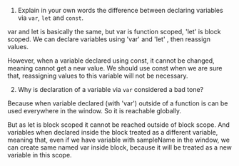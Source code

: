 
1. Explain in your own words the difference between declaring variables via `var`, `let` and `const`. 

var and let is basically the same, but var is function scoped, 'let' is block scoped. We can declare variables using 'var' and 'let' , then reassign values.

However, when a variable declared using const, it cannot be changed, meaning cannot get a new value. We should use const when we are sure that, reassigning values to this variable will not be necessary. 


2. Why is declaration of a variable via `var` considered a bad tone?

Because when variable declared (with 'var') outside of a function is can be used everywhere in the window. So it is reachable globally.

But as let is block scoped it cannot be reached outside of block scope. And variables when declared inside the block treated as a different variable, meaning that, even if we have variable with sampleName  in the window, we can create same named var inside block, because it will be treated as a new variable in this scope.

